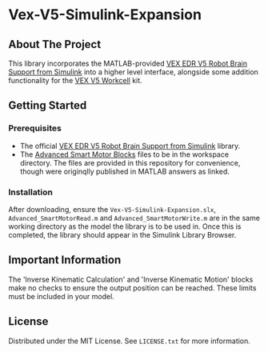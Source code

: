 # Vex-V5-Simulink-Expansion

## About The Project
This library incorporates the MATLAB-provided [VEX EDR V5 Robot Brain Support from Simulink](https://uk.mathworks.com/hardware-support/vex-edr-v5.html) into a higher level interface, alongside some addition functionality for the [VEX V5 Workcell](https://www.vexrobotics.com/v5/products/workcell) kit.

## Getting Started

### Prerequisites
- The official [VEX EDR V5 Robot Brain Support from Simulink](https://uk.mathworks.com/hardware-support/vex-edr-v5.html) library.
- The [Advanced Smart Motor Blocks](https://uk.mathworks.com/matlabcentral/answers/435564-vex-v5-motor-voltage) files to be in the workspace directory. The files are provided in this repository for convenience, though were originqlly published in MATLAB answers as linked.

### Installation
After downloading, ensure the `Vex-V5-Simulink-Expansion.slx`, `Advanced_SmartMotorRead.m` and `Advanced_SmartMotorWrite.m` are in the same working directory as the model the library is to be used in. Once this is completed, the library should appear in the Simulink Library Browser.

## Important Information
The 'Inverse Kinematic Calculation' and 'Inverse Kinematic Motion' blocks make no checks to ensure the output position can be reached. These limits must be included in your model.

## License
Distributed under the MIT License. See `LICENSE.txt` for more information.
